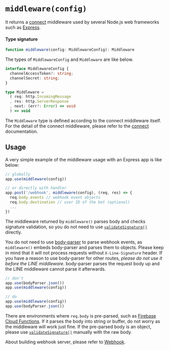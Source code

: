 # `middleware(config)`

It returns a [connect](https://github.com/senchalabs/connect) middleware used
by several Node.js web frameworks such as [Express](https://expressjs.com/).

#### Type signature

``` typescript
function middleware(config: MiddlewareConfig): Middleware
```

The types of `MiddlewareConfig` and `Middleware` are like below.

``` typescript
interface MiddlewareConfig {
  channelAccessToken?: string;
  channelSecret: string;
}

type Middleware =
  ( req: http.IncomingMessage
  , res: http.ServerResponse
  , next: (err?: Error) => void
  ) => void
```

The `Middleware` type is defined according to the connect middleware itself. For
the detail of the connect middleware, please refer to the [connect](https://github.com/senchalabs/connect) documentation.

## Usage

A very simple example of the middleware usage with an Express app is like below:

``` js
// globally
app.use(middleware(config))

// or directly with handler
app.post('/webhook', middleware(config), (req, res) => {
  req.body.events // webhook event objects
  req.body.destination // user ID of the bot (optional)
  ...
})
```

The middleware returned by `middleware()` parses body and checks signature
validation, so you do not need to use [`validateSignature()`](./validate-signature.md)
directly.

You do not need to use [body-parser](https://github.com/expressjs/body-parser)
to parse webhook events, as `middleware()` embeds body-parser and parses them to
objects. Please keep in mind that it will not process requests without
`X-Line-Signature` header. If you have a reason to use body-parser for other
routes, *please do not use it before the LINE middleware*. body-parser parses
the request body up and the LINE middleware cannot parse it afterwards.

``` js
// don't
app.use(bodyParser.json())
app.use(middleware(config))

// do
app.use(middleware(config))
app.use(bodyParser.json())
```

There are environments where `req.body` is pre-parsed, such as [Firebase Cloud Functions](https://firebase.google.com/docs/functions/http-events).
If it parses the body into string or buffer, do not worry as the middleware will
work just fine. If the pre-parsed body is an object, please use [`validateSignature()`](../api-reference/validate-signature.md)
manually with the raw body.

About building webhook server, please refer to [Webhook](../guide/webhook.md).
